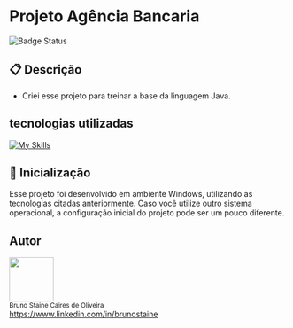 # Projeto Agência Bancaria

![Badge Status](https://img.shields.io/static/v1?label=STATUS&message=Finalizado&color=green&style=for-the-badge)

## :clipboard: Descrição

- Criei esse projeto para treinar a base da linguagem Java.

## tecnologias utilizadas

[![My Skills](https://skillicons.dev/icons?i=java,idea)](https://skillicons.dev)


## :rocket: Inicialização
Esse projeto foi desenvolvido em ambiente Windows, utilizando as tecnologias citadas anteriormente.
Caso você utilize outro sistema operacional, a configuração inicial do projeto pode ser um pouco diferente.

## Autor

<img src="https://user-images.githubusercontent.com/87622645/157755137-8d22a951-d323-4c33-814e-c0351ebefafe.png" width=80><br>
<sub>Bruno Staine Caires de Oliveira</sub><br>
https://www.linkedin.com/in/brunostaine
